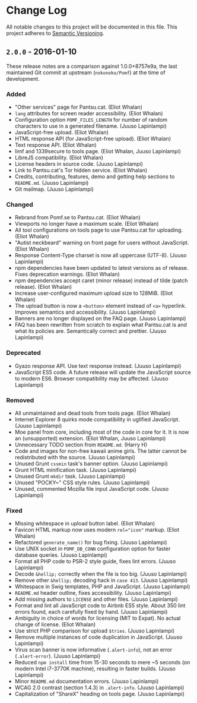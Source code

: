 # Change Log

All notable changes to this project will be documented in this file.
This project adheres to [Semantic Versioning](http://semver.org/).

## `2.0.0` - 2016-01-10

These release notes are a comparison against 1.0.0+8757e9a, the last maintained
Git commit at upstream (`nokonoko/Pomf`) at the time of development.

### Added

- "Other services" page for Pantsu.cat. (Eliot Whalan)
- `lang` attributes for screen reader accessibility. (Eliot Whalan)
- Configuration option `POMF_FILES_LENGTH` for number of random characters to
  use in a generated filename. (Juuso Lapinlampi)
- JavaScript-free upload. (Eliot Whalan)
- HTML response API (for JavaScript-free upload). (Eliot Whalan)
- Text response API. (Eliot Whalan)
- limf and 1339secure to tools page. (Eliot Whalan, Juuso Lapinlampi)
- LibreJS compatibility. (Eliot Whalan)
- License headers in source code. (Juuso Lapinlampi)
- Link to Pantsu.cat's Tor hidden service. (Eliot Whalan)
- Credits, contributing, features, demo and getting help sections to
  `README.md`. (Juuso Lapinlampi)
- Git mailmap. (Juuso Lapinlampi)

### Changed

- Rebrand from Pomf.se to Pantsu.cat. (Eliot Whalan)
- Viewports no longer have a maximum scale. (Eliot Whalan)
- All tool configurations on tools page to use Pantsu.cat for uploading.
  (Eliot Whalan)
- "Autist neckbeard" warning on front page for users without JavaScript. (Eliot
  Whalan)
- Response Content-Type charset is now all uppercase (UTF-8). (Juuso
  Lapinlampi)
- npm dependencies have been updated to latest versions as of release. Fixes
  deprecation warnings. (Eliot Whalan)
- npm dependencies accept caret (minor release) instead of tilde (patch
  release). (Eliot Whalan)
- Increase user-configured maximum upload size to 128MiB. (Eliot Whalan)
- The upload button is now a `<button>` element instead of `<a>` hyperlink.
  Improves semantics and accessibility. (Juuso Lapinlampi)
- Banners are no longer displayed on the FAQ page. (Juuso Lapinlampi)
- FAQ has been rewritten from scratch to explain what Pantsu.cat is and what
  its policies are. Semantically correct and prettier. (Juuso Lapinlampi)

### Deprecated

- Gyazo response API. Use text response instead. (Juuso Lapinlampi)
- JavaScript ES5 code. A future release will update the JavaScript source to
  modern ES6. Browser compatibility may be affected. (Juuso Lapinlampi)

### Removed

- All unmaintained and dead tools from tools page. (Eliot Whalan)
- Internet Explorer 8 quirks mode compatibility in uglified JavaScript. (Juuso
  Lapinlampi)
- Moe panel from core, including most of the code in core for it. It is now an
  (unsupported) extension. (Eliot Whalan, Juuso Lapinlampi)
- Unnecessary TODO section from `README.md`. (Harry H)
- Code and images for non-free kawaii anime girls. The latter cannot be
  redistributed with the source. (Juuso Lapinlampi)
- Unused Grunt `cssmin` task's banner option. (Juuso Lapinlampi)
- Grunt HTML minification task. (Juuso Lapinlampi)
- Unused Grunt `mkdir` task. (Juuso Lapinlampi)
- Unused "POCKY~" CSS style rules. (Juuso Lapinlampi)
- Unused, commented Mozilla file input JavaScript code. (Juuso Lapinlampi)

### Fixed

- Missing whitespace in upload button label. (Eliot Whalan)
- Favicon HTML markup now uses modern `rel="icon"` markup. (Eliot Whalan)
- Refactored `generate_name()` for bug fixing. (Juuso Lapinlampi)
- Use UNIX socket in `POMF_DB_CONN` configuration option for faster database
  queries. (Juuso Lapinlampi)
- Format all PHP code to PSR-2 style guide, fixes lint errors. (Juuso
  Lapinlampi)
- Decode `&hellip;` correctly when the file is too big. (Juuso Lapinlampi)
- Remove other `&hellip;` decoding hack in `case 413`. (Juuso Lapinlampi)
- Whitespace in Swig templates, PHP and JavaScript. (Juuso Lapinlampi)
- `README.md` header outline, fixes accessibility. (Juuso Lapinlampi)
- Add missing authors to `LICENSE` and other files. (Juuso Lapinlampi)
- Format and lint all JavaScript code to Airbnb ES5 style. About 350 lint
  errors found, each carefully fixed by hand. (Juuso Lapinlampi)
- Ambiguity in choice of words for licensing (MIT to Expat). No actual change
  of license. (Eliot Whalan)
- Use strict PHP comparison for upload `$tries`. (Juuso Lapinlampi)
- Remove multiple instances of code duplication in JavaScript. (Juuso
  Lapinlampi)
- Virus scan banner is now informative (`.alert-info`), not an error
  (`.alert-error`). (Juuso Lapinlampi)
- Reduced `npm install` time from 15-30 seconds to mere ~5 seconds (on modern
  Intel i7-3770K machine), resulting in faster builds. (Juuso Lapinlampi)
- Minor `README.md` documentation errors. (Juuso Lapinlampi)
- WCAG 2.0 contrast (section 1.4.3) in `.alert-info`. (Juuso Lapinlampi)
- Capitalization of "ShareX" heading on tools page. (Juuso Lapinlampi)
